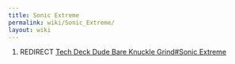 ```yaml
---
title: Sonic Extreme
permalink: wiki/Sonic_Extreme/
layout: wiki
---
```


1.  REDIRECT [Tech Deck Dude Bare Knuckle Grind\#Sonic
    Extreme](/wiki/Tech_Deck_Dude_Bare_Knuckle_Grind#Sonic_Extreme "wikilink")


